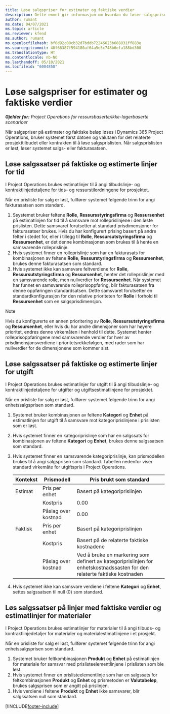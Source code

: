 ```yaml
---
title: Løse salgspriser for estimater og faktiske verdier
description: Dette emnet gir informasjon om hvordan du løser salgspriser for estimater og faktiske beløp.
author: rumant
ms.date: 04/07/2021
ms.topic: article
ms.reviewer: kfend
ms.author: rumant
ms.openlocfilehash: bf0d92c08cb32d7bddb72246623b608831ff883e
ms.sourcegitcommit: 40f68387f594180af64a5e5c748b6efa188bd300
ms.translationtype: HT
ms.contentlocale: nb-NO
ms.lasthandoff: 05/10/2021
ms.locfileid: "6004858"
---
```

# <a name="resolve-sales-prices-for-estimates-and-actuals"></a>Løse salgspriser for estimater og faktiske verdier

_**Gjelder for:** Project Operations for ressursbaserte/ikke-lagerbaserte scenarioer_

Når salgspriser på estimater og faktiske beløp løses i Dynamics 365 Project Operations, bruker systemet først datoen og valutaen for det relaterte prosjekttilbudet eller kontrakten til å løse salgsprislisten. Når salgsprislisten er løst, løser systemet salgs- eller fakturasatsen.

## <a name="resolve-sales-rates-on-actual-and-estimate-lines-for-time"></a>Løse salgssatser på faktiske og estimerte linjer for tid

I Project Operations brukes estimatlinjer til å angi tilbudslinje- og kontraktlinjedetaljene for tids- og ressurstilordningene for prosjektet.

Når en prisliste for salg er løst, fullfører systemet følgende trinn for angi fakturasatsen som standard.

1. Ssystemet bruker feltene **Rolle**, **Ressursstyringsfirma** og **Ressursenhet** på estimatlinjen for tid til å samsvare mot rolleprislinjene i den løste prislisten. Dette samsvaret forutsetter at standard prisdimensjoner for fakturasatser brukes. Hvis du har konfigurert prising basert på andre felter i stedet for, eller i tillegg til **Rolle**, **Ressursutstyringsfirma** og **Ressursenhet**, er det denne kombinasjonen som brukes til å hente en samsvarende rolleprislinje.
2. Hvis systemet finner en rolleprislinje som har en fakturasats for kombinasjonen av feltene **Rolle**, **Ressurstyringsfirma** og **Ressursenhet**, brukes denne fakturasatsen som standard.
3. Hvis systemet ikke kan samsvare feltverdiene for **Rolle**, **Ressursutstyringsfirma** og **Ressursenhet**, henter det rolleprislinjer med en samsvarende rolle, men nullverdier for **Ressursenhet**. Når systemet har funnet en samsvarende rolleprisoppføring, blir fakturasatsen fra denne oppføringen standardsatsen. Dette samsvaret forutsetter en standardkonfigurasjon for den relative prioriteten for **Rolle** i forhold til **Ressursenhet** som en salgsprisdimensjon.

> [!NOTE]
> Hvis du konfigurerte en annen prioritering av **Rolle**, **Ressursutstyringsfirma** og **Ressursenhet**, eller hvis du har andre dimensjoner som har høyere prioritet, endres denne virkemåten i henhold til dette. Systemet henter rolleprisoppføringene med samsvarende verdier for hver av prisdimensjonsverdiene i prioritetsrekkefølgen, med rader som har nullverdier for de dimensjonene som kommer sist.

## <a name="resolve-sales-rates-on-actual-and-estimate-lines-for-expense"></a>Løse salgssatser på faktiske og estimerte linjer for utgift

I Project Operations brukes estimatlinjer for utgift til å angi tilbudslinje- og kontraktlinjedetaljene for utgifter og utgiftsestimatlinjene for prosjektet.

Når en prisliste for salg er løst, fullfører systemet følgende trinn for angi enhetssalgsprisen som standard.

1. Systemet bruker kombinasjonen av feltene **Kategori** og **Enhet** på estimatlinjen for utgift til å samsvare mot kategoriprislinjene i prislisten som er løst.
2. Hvis systemet finner en kategoriprislinje som har en salgssats for kombinasjonen av feltene **Kategori** og **Enhet**, brukes denne salgssatsen som standard.
3. Hvis systemet finner en samsvarende kategoriprislinje, kan prismodellen brukes til å angi salgsprisen som standard. Tabellen nedenfor viser standard virkemåte for utgiftspris i Project Operations.

    | Kontekst | Prismodell | Pris brukt som standard |
    | --- | --- | --- |
    | Estimat | Pris per enhet | Basert på kategoriprislinjen |
    | &nbsp; | Kostpris | 0.00 |
    | &nbsp; | Påslag over kostnad | 0.00 |
    | Faktisk | Pris per enhet | Basert på kategoriprislinjen |
    | &nbsp; | Kostpris | Basert på de relaterte faktiske kostnadene |
    | &nbsp; | Påslag over kostnad | Ved å bruke en markering som definert av kategoriprislinjen for enhetskostnadssasten for den relaterte faktiske kostnaden |

4. Hvis systemet ikke kan samsvare verdiene i feltene **Kategori** og **Enhet**, settes salgssatsen til null (0) som standard.

## <a name="resolve-sales-rates-on-actual-and-estimate-lines-for-material"></a>Løs salgssatser på linjer med faktiske verdier og estimatlinjer for materialer

I Project Operations brukes estimatlinjer for materialer til å angi tilbuds- og kontraktlinjedetaljer for materialer og materialestimatlinjene i et prosjekt.

Når en prisliste for salg er løst, fullfører systemet følgende trinn for angi enhetssalgsprisen som standard.

1. Systemet bruker feltkombinasjonen **Produkt** og **Enhet** på estimatlinjen for materiale for samsvar med prislisteelementlinjene i prislisten som ble løst.
2. Hvis systemet finner en prislisteelementlinje som har en salgssats for feltkombinasjonen **Produkt** og **Enhet** og prismetoden er **Valutabeløp**, brukes salgsprisen som er angitt på prislinjen.
3. Hvis verdiene i feltene **Produkt** og **Enhet** ikke samsvarer, blir salgssatsen null som standard.



[!INCLUDE[footer-include](../includes/footer-banner.md)]
